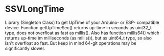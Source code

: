 # SSVLongTime

Library (Singleton Class) to get UpTime of your Arduino- or ESP- compatible device.
Function getUpTimeSec() returns up-time in seconds as uint32_t type, does not overfloat as fast as millis().
Also has function millis64() which returns up-time im milliseconds (as millis()), but as uint64_t type, so also isn't overfloat so fast. 
But keep in mind 64-git operations may be significantly slower.
